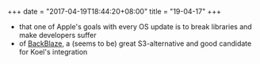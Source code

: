 +++
date = "2017-04-19T18:44:20+08:00"
title = "19-04-17"
+++

* that one of Apple's goals with every OS update is to break libraries and make developers suffer
* of [BackBlaze](https://www.backblaze.com), a (seems to be) great S3-alternative and good candidate for Koel's integration

